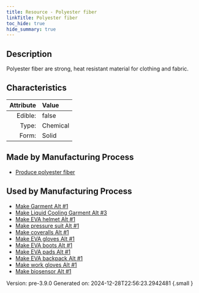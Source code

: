 ```yaml
---
title: Resource - Polyester fiber
linkTitle: Polyester fiber
toc_hide: true
hide_summary: true
---
```


## Description
&#10;&#9;&#9;Polyester fiber are strong, heat resistant material for clothing and fabric.&#10;&#9;

## Characteristics

| Attribute      | Value |
|--------:|:------|
|Edible:|false|
|Type:|Chemical|
|Form:|Solid|
 
## Made by Manufacturing Process

- [Produce polyester fiber](/docs/definitions/process/produce-polyester-fiber)

## Used by Manufacturing Process

- [Make Garment Alt #1](/docs/definitions/process/make-garment-alt--1)
- [Make Liquid Cooling Garment Alt #3](/docs/definitions/process/make-liquid-cooling-garment-alt--3)
- [Make EVA helmet Alt #1](/docs/definitions/process/make-eva-helmet-alt--1)
- [Make pressure suit Alt #1](/docs/definitions/process/make-pressure-suit-alt--1)
- [Make coveralls Alt #1](/docs/definitions/process/make-coveralls-alt--1)
- [Make EVA gloves Alt #1](/docs/definitions/process/make-eva-gloves-alt--1)
- [Make EVA boots Alt #1](/docs/definitions/process/make-eva-boots-alt--1)
- [Make EVA pads Alt #1](/docs/definitions/process/make-eva-pads-alt--1)
- [Make EVA backpack Alt #1](/docs/definitions/process/make-eva-backpack-alt--1)
- [Make work gloves Alt #1](/docs/definitions/process/make-work-gloves-alt--1)
- [Make biosensor Alt #1](/docs/definitions/process/make-biosensor-alt--1)


    

Version: pre-3.9.0 Generated on: 2024-12-28T22:56:23.2942481
{.small }
